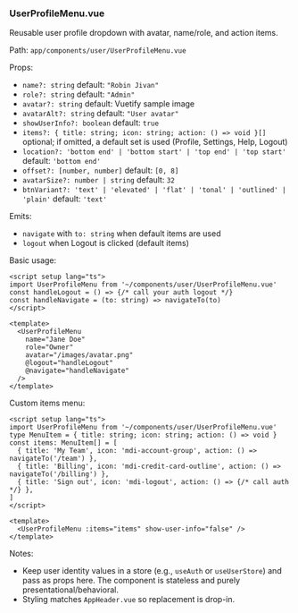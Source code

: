 ### UserProfileMenu.vue

Reusable user profile dropdown with avatar, name/role, and action items.

Path: `app/components/user/UserProfileMenu.vue`

Props:
- `name?: string` default: `"Robin Jivan"`
- `role?: string` default: `"Admin"`
- `avatar?: string` default: Vuetify sample image
- `avatarAlt?: string` default: `"User avatar"`
- `showUserInfo?: boolean` default: `true`
- `items?: { title: string; icon: string; action: () => void }[]` optional; if omitted, a default set is used (Profile, Settings, Help, Logout)
- `location?: 'bottom end' | 'bottom start' | 'top end' | 'top start'` default: `'bottom end'`
- `offset?: [number, number]` default: `[0, 8]`
- `avatarSize?: number | string` default: `32`
- `btnVariant?: 'text' | 'elevated' | 'flat' | 'tonal' | 'outlined' | 'plain'` default: `'text'`

Emits:
- `navigate` with `to: string` when default items are used
- `logout` when Logout is clicked (default items)

Basic usage:
```vue
<script setup lang="ts">
import UserProfileMenu from '~/components/user/UserProfileMenu.vue'
const handleLogout = () => {/* call your auth logout */}
const handleNavigate = (to: string) => navigateTo(to)
</script>

<template>
  <UserProfileMenu
    name="Jane Doe"
    role="Owner"
    avatar="/images/avatar.png"
    @logout="handleLogout"
    @navigate="handleNavigate"
  />
</template>
```

Custom items menu:
```vue
<script setup lang="ts">
import UserProfileMenu from '~/components/user/UserProfileMenu.vue'
type MenuItem = { title: string; icon: string; action: () => void }
const items: MenuItem[] = [
  { title: 'My Team', icon: 'mdi-account-group', action: () => navigateTo('/team') },
  { title: 'Billing', icon: 'mdi-credit-card-outline', action: () => navigateTo('/billing') },
  { title: 'Sign out', icon: 'mdi-logout', action: () => {/* call auth */} },
]
</script>

<template>
  <UserProfileMenu :items="items" show-user-info="false" />
</template>
```

Notes:
- Keep user identity values in a store (e.g., `useAuth` or `useUserStore`) and pass as props here. The component is stateless and purely presentational/behavioral.
- Styling matches `AppHeader.vue` so replacement is drop-in.


